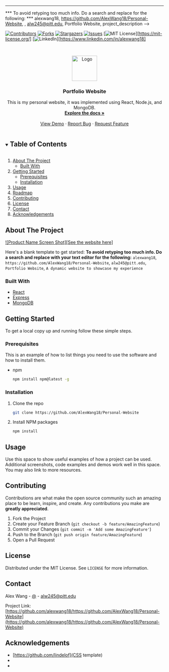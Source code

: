 
***
*** To avoid retyping too much info. Do a search and replace for the following:
*** alexwang18, https://github.com/AlexWang18/Personal-Website, , alw245@pitt.edu, Portfolio Website, project_description
-->



<!-- PROJECT SHIELDS -->
<!--
*** I'm using markdown "reference style" links for readability.
*** Reference links are enclosed in brackets [ ] instead of parentheses ( ).
*** See the bottom of this document for the declaration of the reference variables
*** for contributors-url, forks-url, etc. This is an optional, concise syntax you may use.
*** https://www.markdownguide.org/basic-syntax/#reference-style-links
-->
[![Contributors][contributors-shield]][contributors-url]
[![Forks][forks-shield]][forks-url]
[![Stargazers][stars-shield]][stars-url]
[![Issues][issues-shield]][issues-url]
[![MIT License][license-shield]][https://mit-license.org/]
[![LinkedIn][linkedin-shield]][https://www.linkedin.com/in/alexwang18]



<!-- PROJECT LOGO -->
<br />
<p align="center">
  <a href="https://github.com/alexwang18/https://github.com/AlexWang18/Personal-Website">
    <img src="favicon.ico" alt="Logo" width="80" height="80">
  </a>

  <h3 align="center">Portfolio Website</h3>

  <p align="center">
    This is my personal website, it was implemented using React, Node.js, and MongoDB. 
    <br />
    <a href="https://github.com/alexwang18/https://github.com/AlexWang18/Personal-Website"><strong>Explore the docs »</strong></a>
    <br />
    <br />
    <a href=https://alex-wang.herokuapp.com/>View Demo</a>
    ·
    <a href="https://github.com/alexwang18/https://github.com/AlexWang18/Personal-Website/issues">Report Bug</a>
    ·
    <a href="https://github.com/alexwang18/https://github.com/AlexWang18/Personal-Website/issues">Request Feature</a>
  </p>
</p>



<!-- TABLE OF CONTENTS -->
<details open="open">
  <summary><h2 style="display: inline-block">Table of Contents</h2></summary>
  <ol>
    <li>
      <a href="#about-the-project">About The Project</a>
      <ul>
        <li><a href="#built-with">Built With</a></li>
      </ul>
    </li>
    <li>
      <a href="#getting-started">Getting Started</a>
      <ul>
        <li><a href="#prerequisites">Prerequisites</a></li>
        <li><a href="#installation">Installation</a></li>
      </ul>
    </li>
    <li><a href="#usage">Usage</a></li>
    <li><a href="#roadmap">Roadmap</a></li>
    <li><a href="#contributing">Contributing</a></li>
    <li><a href="#license">License</a></li>
    <li><a href="#contact">Contact</a></li>
    <li><a href="#acknowledgements">Acknowledgements</a></li>
  </ol>
</details>



<!-- ABOUT THE PROJECT -->
## About The Project

[![Product Name Screen Shot][See the website here]](https://alex-wang.herokuapp.com/)

Here's a blank template to get started:
**To avoid retyping too much info. Do a search and replace with your text editor for the following:**
`alexwang18`, `https://github.com/AlexWang18/Personal-Website`, `alw245@pitt.edu`, `Portfolio Website`, `A dynamic website to showcase my experience`


### Built With

* [React]()
* [Express]()
* [MongoDB]()



<!-- GETTING STARTED -->
## Getting Started

To get a local copy up and running follow these simple steps.

### Prerequisites

This is an example of how to list things you need to use the software and how to install them.
* npm
  ```sh
  npm install npm@latest -g
  ```

### Installation

1. Clone the repo
   ```sh
   git clone https://github.com/AlexWang18/Personal-Website
   ```
2. Install NPM packages
   ```sh
   npm install
   ```



<!-- USAGE EXAMPLES -->
## Usage

Use this space to show useful examples of how a project can be used. Additional screenshots, code examples and demos work well in this space. You may also link to more resources.




<!-- CONTRIBUTING -->
## Contributing

Contributions are what make the open source community such an amazing place to be learn, inspire, and create. Any contributions you make are **greatly appreciated**.

1. Fork the Project
2. Create your Feature Branch (`git checkout -b feature/AmazingFeature`)
3. Commit your Changes (`git commit -m 'Add some AmazingFeature'`)
4. Push to the Branch (`git push origin feature/AmazingFeature`)
5. Open a Pull Request



<!-- LICENSE -->
## License

Distributed under the MIT License. See `LICENSE` for more information.



<!-- CONTACT -->
## Contact

Alex Wang - [@](https://twitter.com/) - alw245@pitt.edu

Project Link: [https://github.com/alexwang18/https://github.com/AlexWang18/Personal-Website](https://github.com/alexwang18/https://github.com/AlexWang18/Personal-Website)



<!-- ACKNOWLEDGEMENTS -->
## Acknowledgements

* [https://github.com/lindelof](CSS template)
* []()
* []()





<!-- MARKDOWN LINKS & IMAGES -->
<!-- https://www.markdownguide.org/basic-syntax/#reference-style-links -->
[contributors-shield]: https://img.shields.io/github/contributors/alexwang18/repo.svg?style=for-the-badge
[contributors-url]: https://github.com/alexwang18/repo/graphs/contributors
[forks-shield]: https://img.shields.io/github/forks/alexwang18/repo.svg?style=for-the-badge
[forks-url]: https://github.com/alexwang18/repo/network/members
[stars-shield]: https://img.shields.io/github/stars/alexwang18/repo.svg?style=for-the-badge
[stars-url]: https://github.com/alexwang18/repo/stargazers
[issues-shield]: https://img.shields.io/github/issues/alexwang18/repo.svg?style=for-the-badge
[issues-url]: https://github.com/alexwang18/repo/issues
[license-shield]: https://img.shields.io/github/license/alexwang18/repo.svg?style=for-the-badge
[license-url]: https://github.com/alexwang18/repo/blob/master/LICENSE.txt
[linkedin-shield]: https://img.shields.io/badge/-LinkedIn-black.svg?style=for-the-badge&logo=linkedin&colorB=555
[linkedin-url]: https://linkedin.com/in/alexwang18
